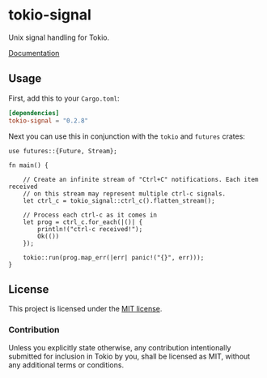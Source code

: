 # tokio-signal

Unix signal handling for Tokio.

[Documentation](https://docs.rs/tokio-signal/0.2.8/tokio_signal)

## Usage

First, add this to your `Cargo.toml`:

```toml
[dependencies]
tokio-signal = "0.2.8"
```

Next you can use this in conjunction with the `tokio` and `futures` crates:

```rust,no_run
use futures::{Future, Stream};

fn main() {

    // Create an infinite stream of "Ctrl+C" notifications. Each item received
    // on this stream may represent multiple ctrl-c signals.
    let ctrl_c = tokio_signal::ctrl_c().flatten_stream();

    // Process each ctrl-c as it comes in
    let prog = ctrl_c.for_each(|()| {
        println!("ctrl-c received!");
        Ok(())
    });

    tokio::run(prog.map_err(|err| panic!("{}", err)));
}
```

## License

This project is licensed under the [MIT license](./LICENSE).

### Contribution

Unless you explicitly state otherwise, any contribution intentionally submitted
for inclusion in Tokio by you, shall be licensed as MIT, without any additional
terms or conditions.
